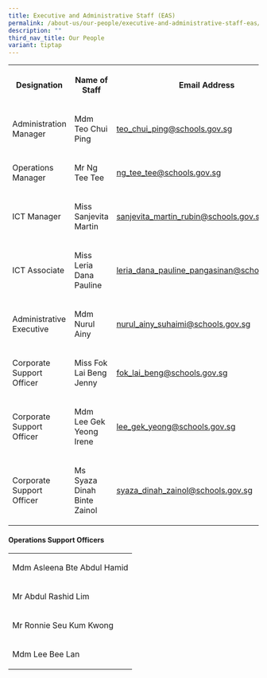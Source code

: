 ```yaml
---
title: Executive and Administrative Staff (EAS)
permalink: /about-us/our-people/executive-and-administrative-staff-eas/
description: ""
third_nav_title: Our People
variant: tiptap
---
```

<table><tbody><tr><th rowspan="1" colspan="1"><p>Designation</p></th><th rowspan="1" colspan="1"><p>Name of Staff</p></th><th rowspan="1" colspan="1"><p>Email Address</p></th></tr><tr><td rowspan="1" colspan="1"><p>Administration Manager</p></td><td rowspan="1" colspan="1"><p>Mdm Teo Chui Ping</p></td><td rowspan="1" colspan="1"><p><a href="teo_chui_ping@schools.gov.sg" rel="noopener noreferrer nofollow" target="_blank">teo_chui_ping@schools.gov.sg</a></p></td></tr><tr><td rowspan="1" colspan="1"><p>Operations Manager</p></td><td rowspan="1" colspan="1"><p>Mr Ng Tee Tee</p></td><td rowspan="1" colspan="1"><p><a href="ng_tee_tee@schools.gov.sg" rel="noopener noreferrer nofollow" target="_blank">ng_tee_tee@schools.gov.sg</a></p></td></tr><tr><td rowspan="1" colspan="1"><p>ICT Manager</p></td><td rowspan="1" colspan="1"><p>Miss Sanjevita Martin</p></td><td rowspan="1" colspan="1"><p><a href="sanjevita_martin_rubin@schools.gov.sg" rel="noopener noreferrer nofollow" target="_blank">sanjevita_martin_rubin@schools.gov.sg</a></p></td></tr><tr><td rowspan="1" colspan="1"><p>ICT Associate</p></td><td rowspan="1" colspan="1"><p>Miss Leria Dana Pauline</p></td><td rowspan="1" colspan="1"><p><a href="leria_dana_pauline_pangasinan@schools.gov.sg" rel="noopener noreferrer nofollow" target="_blank">leria_dana_pauline_pangasinan@schools.gov.sg</a></p></td></tr><tr><td rowspan="1" colspan="1"><p>Administrative Executive</p></td><td rowspan="1" colspan="1"><p>Mdm Nurul Ainy</p></td><td rowspan="1" colspan="1"><p><a href="nurul_ainy_suhaimi@schools.gov.sg" rel="noopener noreferrer nofollow" target="_blank">nurul_ainy_suhaimi@schools.gov.sg</a></p></td></tr><tr><td rowspan="1" colspan="1"><p>Corporate Support Officer</p></td><td rowspan="1" colspan="1"><p>Miss Fok Lai Beng Jenny</p></td><td rowspan="1" colspan="1"><p><a href="fok_lai_beng@schools.gov.sg" rel="noopener noreferrer nofollow" target="_blank">fok_lai_beng@schools.gov.sg</a></p></td></tr><tr><td rowspan="1" colspan="1"><p>Corporate Support Officer</p></td><td rowspan="1" colspan="1"><p>Mdm Lee Gek Yeong Irene</p></td><td rowspan="1" colspan="1"><p><a href="lee_gek_yeong@schools.gov.sg" rel="noopener noreferrer nofollow" target="_blank">lee_gek_yeong@schools.gov.sg</a></p></td></tr><tr><td rowspan="1" colspan="1"><p>Corporate Support Officer</p></td><td rowspan="1" colspan="1"><p>Ms Syaza Dinah Binte Zainol</p></td><td rowspan="1" colspan="1"><p><a href="syaza_dinah_zainol@schools.gov.sg" rel="noopener noreferrer nofollow" target="_blank">syaza_dinah_zainol@schools.gov.sg</a></p></td></tr></tbody></table><h4>Operations Support Officers</h4><table><tbody><tr><td rowspan="1" colspan="1"><p>Mdm Asleena Bte Abdul Hamid</p></td></tr><tr><td rowspan="1" colspan="1"><p>Mr Abdul Rashid Lim</p></td></tr><tr><td rowspan="1" colspan="1"><p>Mr Ronnie Seu Kum Kwong</p></td></tr><tr><td rowspan="1" colspan="1"><p>Mdm Lee Bee Lan</p></td></tr></tbody></table><p></p>